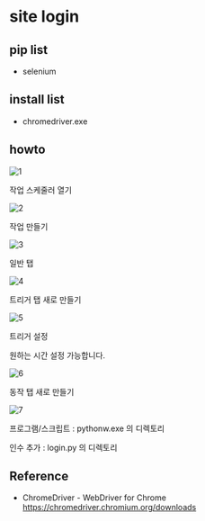 # site login
## pip list
- selenium

## install list
- chromedriver.exe

## howto

![1](C:\Users\student.M703\site_login\screenshots\1.png)



작업 스케줄러 열기



![2](C:\Users\student.M703\site_login\screenshots\2.PNG)



작업 만들기



![3](C:\Users\student.M703\site_login\screenshots\3.PNG)



일반 탭



![4](C:\Users\student.M703\site_login\screenshots\4.PNG)



트리거 탭 새로 만들기



![5](C:\Users\student.M703\site_login\screenshots\5.PNG)



트리거 설정 

원하는 시간 설정 가능합니다.



![6](C:\Users\student.M703\site_login\screenshots\6.PNG)



동작 탭 새로 만들기



![7](C:\Users\student.M703\site_login\screenshots\7.PNG)



프로그램/스크립트 : pythonw.exe 의 디렉토리

인수 추가 : login.py 의 디렉토리



## Reference

- ChromeDriver - WebDriver for Chrome https://chromedriver.chromium.org/downloads